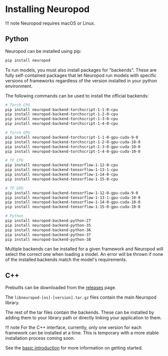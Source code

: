 # Installing Neuropod

!!! note
    Neuropod requires macOS or Linux.

## Python

Neuropod can be installed using pip:

```sh
pip install neuropod
```

To run models, you must also install packages for "backends". These are fully self-contained packages that let Neuropod run models
with specific versions of frameworks regardless of the version installed in your python environment.

The following commands can be used to install the official backends:

```sh
# Torch CPU
pip install neuropod-backend-torchscript-1-1-0-cpu
pip install neuropod-backend-torchscript-1-2-0-cpu
pip install neuropod-backend-torchscript-1-3-0-cpu
pip install neuropod-backend-torchscript-1-4-0-cpu

# Torch GPU
pip install neuropod-backend-torchscript-1-1-0-gpu-cuda-9-0
pip install neuropod-backend-torchscript-1-2-0-gpu-cuda-10-0
pip install neuropod-backend-torchscript-1-3-0-gpu-cuda-10-0
pip install neuropod-backend-torchscript-1-4-0-gpu-cuda-10-0

# TF CPU
pip install neuropod-backend-tensorflow-1-12-0-cpu
pip install neuropod-backend-tensorflow-1-13-1-cpu
pip install neuropod-backend-tensorflow-1-14-0-cpu
pip install neuropod-backend-tensorflow-1-15-0-cpu

# TF GPU
pip install neuropod-backend-tensorflow-1-12-0-gpu-cuda-9-0
pip install neuropod-backend-tensorflow-1-13-1-gpu-cuda-10-0
pip install neuropod-backend-tensorflow-1-14-0-gpu-cuda-10-0
pip install neuropod-backend-tensorflow-1-15-0-gpu-cuda-10-0

# Python
pip install neuropod-backend-python-27
pip install neuropod-backend-python-35
pip install neuropod-backend-python-36
pip install neuropod-backend-python-37
pip install neuropod-backend-python-38
```

Multiple backends can be installed for a given framework and Neuropod will select the correct one when loading a model.
An error will be thrown if none of the installed backends match the model's requirements.

## C++

Prebuilts can be downloaded from the [releases](https://github.com/uber/neuropod/releases) page.

The `libneuropod-[os]-[version].tar.gz` files contain the main Neuropod library.

The rest of the tar files contain the backends. These can be installed by adding them to your library path or directly linking your application to them.

!!! note
    For the C++ interface, currently, only one version for each framework can be installed at a time. This is temporary with a more stable installation process coming soon.


See the [basic introduction](tutorial.md) for more information on getting started.

